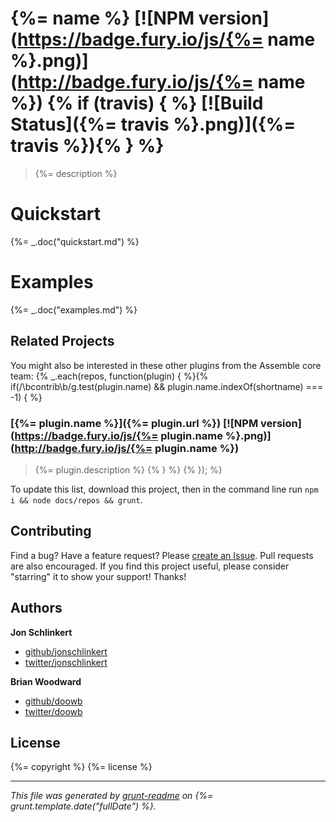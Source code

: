 # {%= name %} [![NPM version](https://badge.fury.io/js/{%= name %}.png)](http://badge.fury.io/js/{%= name %}) {% if (travis) { %} [![Build Status]({%= travis %}.png)]({%= travis %}){% } %}

> {%= description %}

# Quickstart
{%= _.doc("quickstart.md") %}

# Examples
{%= _.doc("examples.md") %}

## Related Projects
You might also be interested in these other plugins from the Assemble core team: {% _.each(repos, function(plugin) { %}{% if(/\bcontrib\b/g.test(plugin.name) && plugin.name.indexOf(shortname) === -1) { %}

### [{%= plugin.name %}]({%= plugin.url %}) [![NPM version](https://badge.fury.io/js/{%= plugin.name %}.png)](http://badge.fury.io/js/{%= plugin.name %})
> {%= plugin.description %} {% } %} {% }); %}

To update this list, download this project, then in the command line run `npm i && node docs/repos && grunt`.

## Contributing
Find a bug? Have a feature request? Please [create an Issue](https://github.com/assemble/assemble/issues/new). Pull requests are also encouraged.
If you find this project useful, please consider "starring" it to show your support! Thanks!

## Authors

**Jon Schlinkert**

+ [github/jonschlinkert](https://github.com/jonschlinkert)
+ [twitter/jonschlinkert](http://twitter.com/jonschlinkert)

**Brian Woodward**

+ [github/doowb](https://github.com/doowb)
+ [twitter/doowb](http://twitter.com/jonschlinkert)

## License
{%= copyright %}
{%= license %}

***

_This file was generated by [grunt-readme](https://github.com/assemble/grunt-readme) on {%= grunt.template.date("fullDate") %}._
